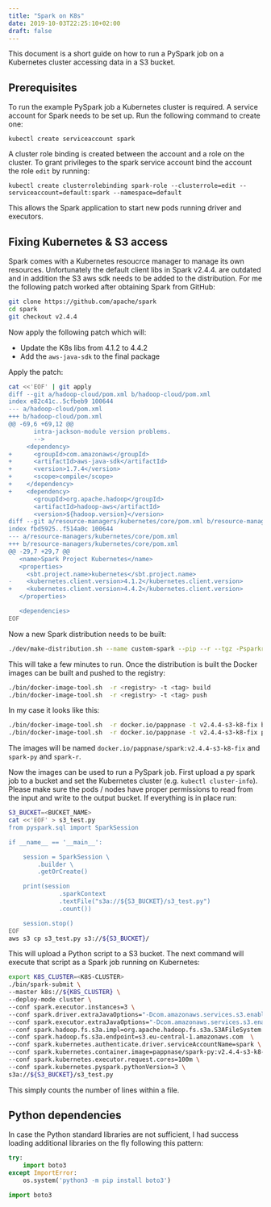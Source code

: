```yaml
---
title: "Spark on K8s"
date: 2019-10-03T22:25:10+02:00
draft: false
---
```


This document is a short guide on how to run a PySpark job on a Kubernetes cluster accessing data in a S3 bucket.

## Prerequisites

To run the example PySpark job a Kubernetes cluster is required. A service account for Spark needs to be set up. Run the following command to create one:


```
kubectl create serviceaccount spark
```

A cluster role binding is created between the account and a role on the cluster. To grant privileges to the spark service account bind the account the role `edit` by running:

```
kubectl create clusterrolebinding spark-role --clusterrole=edit --serviceaccount=default:spark --namespace=default
```

This allows the Spark application to start new pods running driver and executors.

## Fixing Kubernetes & S3 access

Spark comes with a Kubernetes resoucrce manager to manage its own resources. Unfortunately the default client libs in Spark v2.4.4. are outdated and in addition the S3 aws sdk needs to be added to the distribution. For me the following patch worked after obtaining Spark from GitHub:

```bash
git clone https://github.com/apache/spark
cd spark
git checkout v2.4.4
```

Now apply the following patch which will:

 * Update the K8s libs from 4.1.2 to 4.4.2
 * Add the `aws-java-sdk` to the final package

Apply the patch:


```bash
cat <<'EOF' | git apply
diff --git a/hadoop-cloud/pom.xml b/hadoop-cloud/pom.xml
index e82c41c..5cfbeb9 100644
--- a/hadoop-cloud/pom.xml
+++ b/hadoop-cloud/pom.xml
@@ -69,6 +69,12 @@
       intra-jackson-module version problems.
       -->
     <dependency>
+      <groupId>com.amazonaws</groupId>
+      <artifactId>aws-java-sdk</artifactId>
+      <version>1.7.4</version>
+      <scope>compile</scope>
+    </dependency>
+    <dependency>
       <groupId>org.apache.hadoop</groupId>
       <artifactId>hadoop-aws</artifactId>
       <version>${hadoop.version}</version>
diff --git a/resource-managers/kubernetes/core/pom.xml b/resource-managers/kubernetes/core/pom.xml
index fbd5925..f514a0c 100644
--- a/resource-managers/kubernetes/core/pom.xml
+++ b/resource-managers/kubernetes/core/pom.xml
@@ -29,7 +29,7 @@
   <name>Spark Project Kubernetes</name>
   <properties>
     <sbt.project.name>kubernetes</sbt.project.name>
-    <kubernetes.client.version>4.1.2</kubernetes.client.version>
+    <kubernetes.client.version>4.4.2</kubernetes.client.version>
   </properties>

   <dependencies>
EOF
```



Now a new Spark distribution needs to be built:

```bash
./dev/make-distribution.sh --name custom-spark --pip --r --tgz -Psparkr -Phadoop-2.7 -Phive -Phive-thriftserver -Pyarn -Pkubernetes  -Phadoop-cloud
```

This will take a few minutes to run. Once the distribution is built the Docker images can be built and pushed to the registry:

```bash
./bin/docker-image-tool.sh  -r <registry> -t <tag> build
./bin/docker-image-tool.sh  -r <registry> -t <tag> push
```
In my case it looks like this:

```bash
./bin/docker-image-tool.sh  -r docker.io/pappnase -t v2.4.4-s3-k8-fix build
./bin/docker-image-tool.sh  -r docker.io/pappnase -t v2.4.4-s3-k8-fix push
```

The images will be named `docker.io/pappnase/spark:v2.4.4-s3-k8-fix` and `spark-py` and `spark-r`.

Now the images can be used to run a PySpark job. First upload a py spark job to a bucket and set the Kubernetes cluster (e.g. `kubectl cluster-info`). Please make sure the pods / nodes have proper permissions to read from the input and write to the output bucket. If everything is in place run:


```bash
S3_BUCKET=<BUCKET_NAME>
cat <<'EOF' > s3_test.py
from pyspark.sql import SparkSession

if __name__ == '__main__':

    session = SparkSession \
        .builder \
        .getOrCreate()

    print(session
              .sparkContext
              .textFile("s3a://${S3_BUCKET}/s3_test.py")
              .count())

    session.stop()
EOF
aws s3 cp s3_test.py s3://${S3_BUCKET}/
```
This will upload a Python script to a S3 bucket. The next command will execute that script as a Spark job running on Kubernetes:


```bash
export K8S_CLUSTER=<K8S-CLUSTER>
./bin/spark-submit \
--master k8s://${K8S_CLUSTER} \
--deploy-mode cluster \
--conf spark.executor.instances=3 \
--conf spark.driver.extraJavaOptions="-Dcom.amazonaws.services.s3.enableV4 -Dcom.amazonaws.services.s3.enforceV4" \
--conf spark.executor.extraJavaOptions="-Dcom.amazonaws.services.s3.enableV4 -Dcom.amazonaws.services.s3.enforceV4" \
--conf spark.hadoop.fs.s3a.impl=org.apache.hadoop.fs.s3a.S3AFileSystem  \
--conf spark.hadoop.fs.s3a.endpoint=s3.eu-central-1.amazonaws.com  \
--conf spark.kubernetes.authenticate.driver.serviceAccountName=spark \
--conf spark.kubernetes.container.image=pappnase/spark-py:v2.4.4-s3-k8-fix  \
--conf spark.kubernetes.executor.request.cores=100m \
--conf spark.kubernetes.pyspark.pythonVersion=3 \
s3a://${S3_BUCKET}/s3_test.py
```
This simply counts the number of lines within a file.

## Python dependencies

In case the Python standard libraries are not sufficient, I had success loading additional libraries on the fly following this pattern:

```python
try:
    import boto3
except ImportError:
    os.system('python3 -m pip install boto3')

import boto3
```
